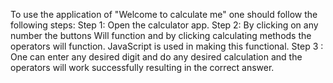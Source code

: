 To use the application of "Welcome to calculate me" one should follow the following steps:
Step 1: Open the calculator app.
Step 2: By clicking on any number the buttons Will function and by clicking calculating methods the operators will function. JavaScript is used in making this functional.
Step 3 : One can enter any desired digit and do any desired calculation and the operators will work successfully resulting in the correct answer.
